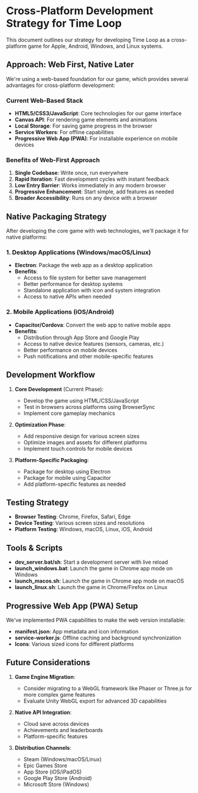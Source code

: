 # Cross-Platform Development Strategy for Time Loop

This document outlines our strategy for developing Time Loop as a cross-platform game for Apple, Android, Windows, and Linux systems.

## Approach: Web First, Native Later

We're using a web-based foundation for our game, which provides several advantages for cross-platform development:

### Current Web-Based Stack

- **HTML5/CSS3/JavaScript**: Core technologies for our game interface
- **Canvas API**: For rendering game elements and animations
- **Local Storage**: For saving game progress in the browser
- **Service Workers**: For offline capabilities
- **Progressive Web App (PWA)**: For installable experience on mobile devices

### Benefits of Web-First Approach

1. **Single Codebase**: Write once, run everywhere
2. **Rapid Iteration**: Fast development cycles with instant feedback
3. **Low Entry Barrier**: Works immediately in any modern browser
4. **Progressive Enhancement**: Start simple, add features as needed
5. **Broader Accessibility**: Runs on any device with a browser

## Native Packaging Strategy

After developing the core game with web technologies, we'll package it for native platforms:

### 1. Desktop Applications (Windows/macOS/Linux)

- **Electron**: Package the web app as a desktop application
- **Benefits**:
  - Access to file system for better save management
  - Better performance for desktop systems
  - Standalone application with icon and system integration
  - Access to native APIs when needed

### 2. Mobile Applications (iOS/Android)

- **Capacitor/Cordova**: Convert the web app to native mobile apps
- **Benefits**:
  - Distribution through App Store and Google Play
  - Access to native device features (sensors, cameras, etc.)
  - Better performance on mobile devices
  - Push notifications and other mobile-specific features

## Development Workflow

1. **Core Development** (Current Phase): 
   - Develop the game using HTML/CSS/JavaScript
   - Test in browsers across platforms using BrowserSync
   - Implement core gameplay mechanics

2. **Optimization Phase**:
   - Add responsive design for various screen sizes
   - Optimize images and assets for different platforms
   - Implement touch controls for mobile devices

3. **Platform-Specific Packaging**:
   - Package for desktop using Electron
   - Package for mobile using Capacitor
   - Add platform-specific features as needed

## Testing Strategy

- **Browser Testing**: Chrome, Firefox, Safari, Edge
- **Device Testing**: Various screen sizes and resolutions
- **Platform Testing**: Windows, macOS, Linux, iOS, Android

## Tools & Scripts

- **dev_server.bat/sh**: Start a development server with live reload
- **launch_windows.bat**: Launch the game in Chrome app mode on Windows
- **launch_macos.sh**: Launch the game in Chrome app mode on macOS
- **launch_linux.sh**: Launch the game in Chrome/Firefox on Linux

## Progressive Web App (PWA) Setup

We've implemented PWA capabilities to make the web version installable:

- **manifest.json**: App metadata and icon information
- **service-worker.js**: Offline caching and background synchronization
- **Icons**: Various sized icons for different platforms

## Future Considerations

1. **Game Engine Migration**:
   - Consider migrating to a WebGL framework like Phaser or Three.js for more complex game features
   - Evaluate Unity WebGL export for advanced 3D capabilities

2. **Native API Integration**:
   - Cloud save across devices
   - Achievements and leaderboards
   - Platform-specific features

3. **Distribution Channels**:
   - Steam (Windows/macOS/Linux)
   - Epic Games Store
   - App Store (iOS/iPadOS)
   - Google Play Store (Android)
   - Microsoft Store (Windows)
